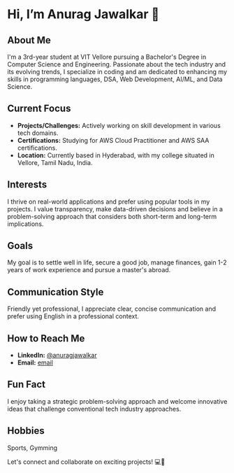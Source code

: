 # Hi, I’m Anurag Jawalkar 👋

## About Me
I'm a 3rd-year student at VIT Vellore pursuing a Bachelor's Degree in Computer Science and Engineering. Passionate about the tech industry and its evolving trends, I specialize in coding and am dedicated to enhancing my skills in programming languages, DSA, Web Development, AI/ML, and Data Science.

## Current Focus
- **Projects/Challenges:** Actively working on skill development in various tech domains.
- **Certifications:** Studying for AWS Cloud Practitioner and AWS SAA certifications.
- **Location:** Currently based in Hyderabad, with my college situated in Vellore, Tamil Nadu, India.

## Interests
I thrive on real-world applications and prefer using popular tools in my projects. I value transparency, make data-driven decisions and believe in a problem-solving approach that considers both short-term and long-term implications.

## Goals
My goal is to settle well in life, secure a good job, manage finances, gain 1-2 years of work experience and pursue a master's abroad.

## Communication Style
Friendly yet professional, I appreciate clear, concise communication and prefer using English in a professional context.

## How to Reach Me
- **LinkedIn:** [@anuragjawalkar](https://www.linkedin.com/in/anuragjawalkar/)
- **Email:** [email](anuragjawalkar@gmail.com)

## Fun Fact
I enjoy taking a strategic problem-solving approach and welcome innovative ideas that challenge conventional tech industry approaches.

## Hobbies
Sports, Gymming

Let's connect and collaborate on exciting projects! 💻🚀
